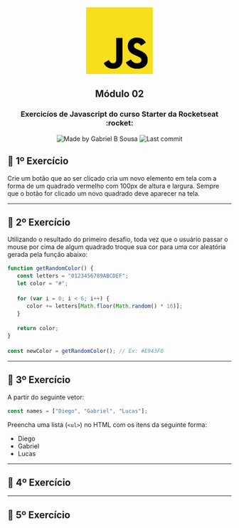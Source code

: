 <div align="center">
   <img src="../../../.github/images/js.png" width="150px">   
</div>

<h2 align="center">
  Módulo 02
</h2>

<h3 align="center">
  Exercicíos de Javascript do curso Starter da Rocketseat  :rocket:
</h3>

<p align="center" >    
  <img alt="Made by Gabriel B Sousa" src="https://img.shields.io/static/v1?label=made%20by&message=Gabriel%20Sousa&color=202024&style=flat-square">  

  <img alt="Last commit" src="https://img.shields.io/github/last-commit/gabrielbudke/starter?color=202024&style=flat-square">
</p>

## :pencil: 1º Exercício

Crie um botão que ao ser clicado cria um novo elemento em tela com a forma de um quadrado
vermelho com 100px de altura e largura. Sempre que o botão for clicado um novo quadrado deve
aparecer na tela.

---
## :pencil: 2º Exercício

Utilizando o resultado do primeiro desafio, toda vez que o usuário passar o mouse por cima de
algum quadrado troque sua cor para uma cor aleatória gerada pela função abaixo:

```javascript
function getRandomColor() {
   const letters = "0123456789ABCDEF";
   let color = "#";
   
   for (var i = 0; i < 6; i++) {
      color += letters[Math.floor(Math.random() * 16)];
   }
   
   return color;
}

const newColor = getRandomColor(); // Ex: #E943F0
```

---
## :pencil: 3º Exercício

A partir do seguinte vetor:

```javascript
const names = ["Diego", "Gabriel", "Lucas"];
```
Preencha uma lista (`<ul>`) no HTML com os itens da seguinte forma:
- Diego
- Gabriel
- Lucas

---
## :pencil: 4º Exercício


---
## :pencil: 5º Exercício


